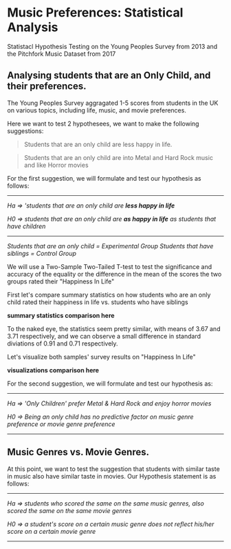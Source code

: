 # Music Preferences: Statistical Analysis
Statistacl Hypothesis Testing on the Young Peoples Survey from 2013 and the Pitchfork Music Dataset from 2017









## Analysing students that are an Only Child, and their preferences.
The Young Peoples Survey aggragated 1-5 scores from students in the UK on various topics, including life, music, and movie preferences.

Here we want to test 2 hypothesees, we want to make the following suggestions:

> Students that are an only child are less happy in life.

> Students that are an only child are into Metal and Hard Rock music and like Horror movies



For the first suggestion, we will formulate and test our hypothesis as follows:


__________

_Ha =>  'students that are an only child are **less happy in life**_

_H0 =>  students that are an only child are **as happy in life** as students that have children_

__________

_Students that are an only child = Experimental Group_
_Students that have siblings = Control Group_

We will use a Two-Sample Two-Tailed T-test to test the significance and accuracy of the equality or the difference in the mean of the scores the two groups rated their "Happiness In Life"


First let's compare summary statistics on how students who are an only child rated their happiness in life vs. students who have siblings

**summary statistics comparison here**

To the naked eye, the statistics seem pretty similar, with means of 3.67 and 3.71 respectively, and we can observe a small difference in standard diviations of 0.91 and 0.71 respectively.



Let's visualize both samples' survey results on "Happiness In Life"

**visualizations comparison here**





For the second suggestion, we will formulate and test our hypothesis as:

__________

_Ha =>  'Only Children' prefer Metal & Hard Rock and enjoy horror movies_

_H0 =>  Being an only child has no predictive factor on music genre preference or movie genre preference_

__________






## Music Genres vs. Movie Genres.

At this point, we want to test the suggestion that students with similar taste in music also have similar taste in movies.
Our Hypothesis statement is as follows:

__________

_Ha =>  students who scored the same on the same music genres, also scored the same on the same movie genres_

_H0 =>  a student's score on a certain music genre does not reflect his/her score on a certain movie genre_

__________

















